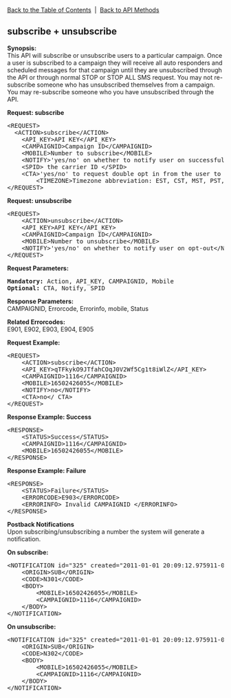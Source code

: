 <a href="/1.3/README.md">Back to the Table of Contents</a>&nbsp;&nbsp;|&nbsp;&nbsp;<a href="API_METHODS.md">Back to API Methods</a>
<h2>subscribe + unsubscribe</h2>
<p><strong>Synopsis:</strong><br />
This API will subscribe or unsubscribe users to a particular campaign. Once a user is subscribed to a campaign they will receive all auto responders and scheduled messages for that campaign until they are unsubscribed through the API or through normal STOP or STOP ALL SMS request. You may not re-subscribe someone who has unsubscribed themselves from a campaign. You may re-subscribe someone who you have unsubscribed through the API.</p>
<div><strong>Request: subscribe</strong></div>
<pre>&lt;REQUEST&gt;
  &lt;ACTION&gt;subscribe&lt;/ACTION&gt;
	&lt;API_KEY&gt;API KEY&lt;/API_KEY&gt;
	&lt;CAMPAIGNID&gt;Campaign ID&lt;/CAMPAIGNID&gt;
	&lt;MOBILE&gt;Number to subscribe&lt;/MOBILE&gt;
	&lt;NOTIFY&gt;'yes/no' on whether to notify user on successful opt in&lt;/NOTIFY&gt;
	&lt;SPID&gt; the carrier ID &lt;/SPID&gt;
	&lt;CTA&gt;'yes/no' to request double opt in from the user to opt-in&lt;/CTA&gt;
        &lt;TIMEZONE&gt;Timezone abbreviation: EST, CST, MST, PST, etc.&lt;/TIMEZONE&gt;
&lt;/REQUEST&gt;</pre>
<div><strong>Request: unsubscribe</strong></div>
<pre>&lt;REQUEST&gt;
    &lt;ACTION&gt;unsubscribe&lt;/ACTION&gt;
    &lt;API_KEY&gt;API KEY&lt;/API_KEY&gt;
    &lt;CAMPAIGNID&gt;Campaign ID&lt;/CAMPAIGNID&gt;
    &lt;MOBILE&gt;Number to unsubscribe&lt;/MOBILE&gt;
	&lt;NOTIFY&gt;'yes/no' on whether to notify user on opt-out&lt;/NOTIFY&gt;
&lt;/REQUEST&gt;</pre>
<div><strong>Request Parameters:</strong></div>
<pre><strong>Mandatory:</strong> Action, API_KEY, CAMPAIGNID, Mobile
<strong>Optional:</strong> CTA, Notify, SPID</pre>
<strong>Response Parameters:</strong><br />
CAMPAIGNID, Errorcode, Errorinfo, mobile, Status

<strong>Related Errorcodes: </strong><br />
E901, E902, E903, E904, E905

<div><strong>Request Example:</strong></div>
<pre>&lt;REQUEST&gt;
	&lt;ACTION&gt;subscribe&lt;/ACTION&gt;
	&lt;API_KEY&gt;qTFkykO9JTfahCOqJ0V2Wf5Cg1t8iWlZ&lt;/API_KEY&gt;
	&lt;CAMPAIGNID&gt;1116&lt;/CAMPAIGNID&gt;
	&lt;MOBILE&gt;16502426055&lt;/MOBILE&gt;
	&lt;NOTIFY&gt;no&lt;/NOTIFY&gt;
	&lt;CTA&gt;no&lt;/ CTA&gt;
&lt;/REQUEST&gt;</pre>
<div><strong>Response Example: Success</strong></div>
<pre>&lt;RESPONSE&gt;
    &lt;STATUS&gt;Success&lt;/STATUS&gt;
    &lt;CAMPAIGNID&gt;1116&lt;/CAMPAIGNID&gt;
    &lt;MOBILE&gt;16502426055&lt;/MOBILE&gt;
&lt;/RESPONSE&gt;</pre>
<div><strong>Response Example: Failure</strong></div>
<pre>&lt;RESPONSE&gt;
    &lt;STATUS&gt;Failure&lt;/STATUS&gt;
    &lt;ERRORCODE&gt;E903&lt;/ERRORCODE&gt;
    &lt;ERRORINFO&gt; Invalid CAMPAIGNID &lt;/ERRORINFO&gt;
&lt;/RESPONSE&gt;</pre>
<p><strong>Postback Notifications</strong><br />
Upon subscribing/unsubscribing a number the system will generate a notification.</p>
<div><strong>On subscribe:</strong></div>
<pre>&lt;NOTIFICATION id="325" created="2011-01-01 20:09:12.975911-04 "&gt;
    &lt;ORIGIN&gt;SUB&lt;/ORIGIN&gt;
    &lt;CODE&gt;N301&lt;/CODE&gt;
    &lt;BODY&gt;
        &lt;MOBILE&gt;16502426055&lt;/MOBILE&gt;
        &lt;CAMPAIGNID&gt;1116&lt;/CAMPAIGNID&gt;
    &lt;/BODY&gt;
&lt;/NOTIFICATION&gt;</pre>
<div><strong>On unsubscribe:</strong></div>
<pre>&lt;NOTIFICATION id="325" created="2011-01-01 20:09:12.975911-04" &gt;
    &lt;ORIGIN&gt;SUB&lt;/ORIGIN&gt;
    &lt;CODE&gt;N302&lt;/CODE&gt;
    &lt;BODY&gt;
        &lt;MOBILE&gt;16502426055&lt;/MOBILE&gt;
        &lt;CAMPAIGNID&gt;1116&lt;/CAMPAIGNID&gt;
    &lt;/BODY&gt;
&lt;/NOTIFICATION&gt;</pre>
